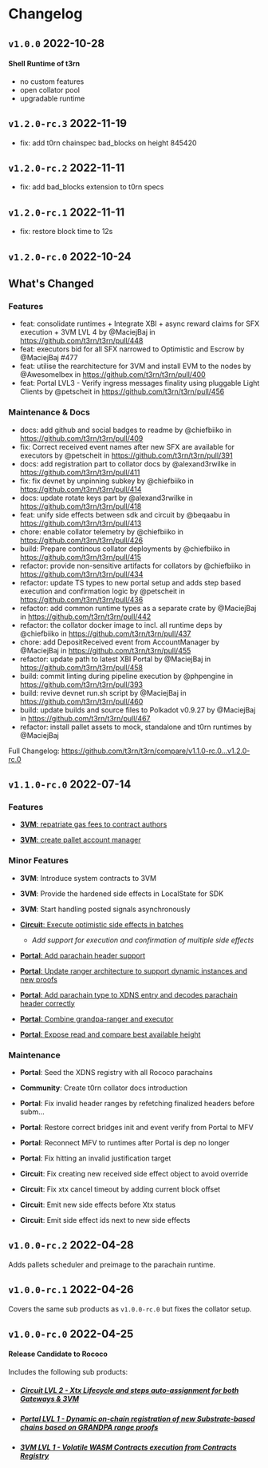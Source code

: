 # Changelog

## `v1.0.0` 2022-10-28
#### Shell Runtime of t3rn
* no custom features
* open collator pool
* upgradable runtime

## `v1.2.0-rc.3` 2022-11-19
* fix: add t0rn chainspec bad_blocks on height 845420

## `v1.2.0-rc.2` 2022-11-11
* fix: add bad_blocks extension to t0rn specs

## `v1.2.0-rc.1` 2022-11-11
* fix: restore block time to 12s

## `v1.2.0-rc.0` 2022-10-24
## What's Changed

### Features
* feat: consolidate runtimes + Integrate XBI + async reward claims for SFX execution + 3VM LVL 4 by @MaciejBaj in https://github.com/t3rn/t3rn/pull/448
* feat: executors bid for all SFX narrowed to Optimistic and Escrow by @MaciejBaj #477
* feat: utilise the rearchitecture for 3VM and install EVM to the nodes by @AwesomeIbex in https://github.com/t3rn/t3rn/pull/400
* feat: Portal LVL3 - Verify ingress messages finality using pluggable Light Clients by @petscheit in https://github.com/t3rn/t3rn/pull/456

### Maintenance & Docs
* docs: add github and social badges to readme by @chiefbiiko in https://github.com/t3rn/t3rn/pull/409
* fix: Correct received event names after new SFX are available for executors by @petscheit in https://github.com/t3rn/t3rn/pull/391
* docs: add registration part to collator docs by @alexand3rwilke in https://github.com/t3rn/t3rn/pull/411
* fix: fix devnet by unpinning subkey by @chiefbiiko in https://github.com/t3rn/t3rn/pull/414
* docs: update rotate keys part by @alexand3rwilke in https://github.com/t3rn/t3rn/pull/418
* feat: unify side effects between sdk and circuit  by @beqaabu in https://github.com/t3rn/t3rn/pull/413
* chore: enable collator telemetry by @chiefbiiko in https://github.com/t3rn/t3rn/pull/426
* build: Prepare continous collator deployments by @chiefbiiko in https://github.com/t3rn/t3rn/pull/415
* refactor: provide non-sensitive artifacts for collators by @chiefbiiko in https://github.com/t3rn/t3rn/pull/434
* refactor: update TS types to new portal setup and adds step based execution and confirmation logic by @petscheit in https://github.com/t3rn/t3rn/pull/436
* refactor: add common runtime types as a separate crate by @MaciejBaj in https://github.com/t3rn/t3rn/pull/442
* refactor: the collator docker image to incl. all runtime deps by @chiefbiiko in https://github.com/t3rn/t3rn/pull/437
* chore: add DepositReceived event from AccountManager by @MaciejBaj in https://github.com/t3rn/t3rn/pull/455
* refactor: update path to latest XBI Portal by @MaciejBaj in https://github.com/t3rn/t3rn/pull/458
* build: commit linting during pipeline execution by @phpengine in https://github.com/t3rn/t3rn/pull/393
* build: revive devnet run.sh script by @MaciejBaj in https://github.com/t3rn/t3rn/pull/460
* build: update builds and source files to Polkadot v0.9.27 by @MaciejBaj in https://github.com/t3rn/t3rn/pull/467
* refactor: install pallet assets to mock, standalone and t0rn runtimes by @MaciejBaj 

Full Changelog: https://github.com/t3rn/t3rn/compare/v1.1.0-rc.0...v1.2.0-rc.0

## `v1.1.0-rc.0` 2022-07-14

### Features
- [**3VM**: repatriate gas fees to contract authors](https://github.com/t3rn/t3rn/pull/295)

- [**3VM**: create pallet account manager](https://github.com/t3rn/t3rn/pull/273)


### Minor Features
- **3VM**: Introduce system contracts to 3VM 

- **3VM**: Provide the hardened side effects in LocalState for SDK  

- **3VM**: Start handling posted signals asynchronously

- [**Circuit**: Execute optimistic side effects in batches](https://github.com/t3rn/t3rn/pull/306)
   - _Add support for execution and confirmation of multiple side effects_

- [**Portal**: Add parachain header support](https://github.com/t3rn/t3rn/commit/aa1eb714bf9e70dde3822bb3a2533d59ddc54a30)

- [**Portal**: Update ranger architecture to support dynamic instances and new proofs](https://github.com/t3rn/t3rn/commit/b2bb50d8fd73503ff83e8fe012f392e9d63f36ac)

- [**Portal**: Add parachain type to XDNS entry and decodes parachain header correctly](https://github.com/t3rn/t3rn/commit/27e62f14817c7b8839d0f354877069c82de0f700)

- [**Portal**: Combine grandpa-ranger and executor](https://github.com/t3rn/t3rn/commit/92c12564977a0db951369c3fdc6e1f948bb1ddb5)


- [**Portal**: Expose read and compare best available height]()


### Maintenance  

- **Portal**: Seed the XDNS registry with all Rococo parachains

- **Community**: Create t0rn collator docs introduction

- **Portal**: Fix invalid header ranges by refetching finalized headers before subm… 

- **Portal**: Restore correct bridges init and event verify from Portal to MFV

- **Portal**: Reconnect MFV to runtimes after Portal is dep no longer

- **Portal**: Fix hitting an invalid justification target

- **Circuit**: Fix creating new received side effect object to avoid override

- **Circuit**: Fix xtx cancel timeout by adding current block offset

- **Circuit**: Emit new side effects before Xtx status

- **Circuit**: Emit side effect ids next to new side effects

## `v1.0.0-rc.2` 2022-04-28

Adds pallets scheduler and preimage to the parachain runtime.

## `v1.0.0-rc.1` 2022-04-26

Covers the same sub products as `v1.0.0-rc.0` but fixes the collator setup.

## `v1.0.0-rc.0` 2022-04-25
#### Release Candidate to Rococo

Includes the following sub products:

- #####  [Circuit LVL 2 - Xtx Lifecycle and steps auto-assignment for both Gateways & 3VM](https://github.com/t3rn/t3rn/pull/279)
- #####  [Portal LVL 1 - Dynamic on-chain registration of new Substrate-based chains based on GRANDPA range proofs](https://github.com/t3rn/t3rn/tree/development/pallets/circuit-portal)
- #####  [3VM LVL 1 - Volatile WASM Contracts execution from Contracts Registry](https://github.com/t3rn/t3rn/pull/270)
